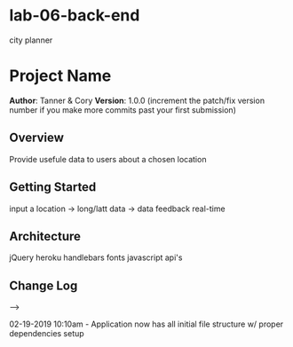 # lab-06-back-end
city planner
# Project Name

**Author**: Tanner & Cory
**Version**: 1.0.0 (increment the patch/fix version number if you make more commits past your first submission)

## Overview
Provide usefule data to users about a chosen location
## Getting Started
input a location -> long/latt data -> data feedback real-time

## Architecture
jQuery
heroku
handlebars
fonts
javascript
api's

## Change Log
<!-- Use this area to document the iterative changes made to your application as each feature is successfully implemented. Use time stamps. Here's an examples:

01-01-2001 4:59pm - Application now has a fully-functional express server, with a GET route for the location resource.

## Credits and Collaborations
<!-- Give credit (and a link) to other people or resources that helped you build this application. -->
-->

02-19-2019 10:10am - Application now has all initial file structure w/ proper dependencies setup

